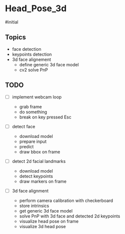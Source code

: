 # Head_Pose_3d
#initial


## Topics
- face detection
- keypoints detection
- 3d face alignement
  - define generic 3d face model 
  - cv2 solve PnP

## TODO
- [ ] implement webcam loop
  - grab frame 
  - do something
  - break on key pressed Esc

- [ ] detect face
  - download model
  - prepare input
  - predict
  - draw bbox on frame
- [ ] detect 2d facial landmarks
  - download model
  - detect keypoints
  - draw markers on frame
- [ ] 3d face alignment
  - perform camera calibration with checkerboard
  - store intrinsics
  - get generic 3d face model
  - solve PnP with 3d face and detected 2d keypoints
  - visualize head pose on frame
  - visualize 3d head pose
